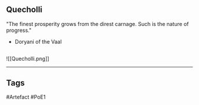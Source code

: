 ## Quecholli
"The finest prosperity grows from the direst
carnage. Such is the nature of progress."
- Doryani of the Vaal
##
![[Quecholli.png]]

---
## Tags
#Artefact
#PoE1